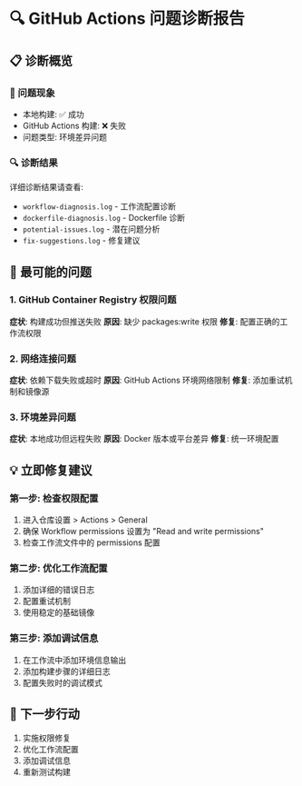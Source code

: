 # 🔍 GitHub Actions 问题诊断报告

## 📋 诊断概览

### 🎯 问题现象
- 本地构建: ✅ 成功
- GitHub Actions 构建: ❌ 失败
- 问题类型: 环境差异问题

### 🔍 诊断结果
详细诊断结果请查看:
- `workflow-diagnosis.log` - 工作流配置诊断
- `dockerfile-diagnosis.log` - Dockerfile 诊断
- `potential-issues.log` - 潜在问题分析
- `fix-suggestions.log` - 修复建议

## 🎯 最可能的问题

### 1. GitHub Container Registry 权限问题
**症状**: 构建成功但推送失败
**原因**: 缺少 packages:write 权限
**修复**: 配置正确的工作流权限

### 2. 网络连接问题
**症状**: 依赖下载失败或超时
**原因**: GitHub Actions 环境网络限制
**修复**: 添加重试机制和镜像源

### 3. 环境差异问题
**症状**: 本地成功但远程失败
**原因**: Docker 版本或平台差异
**修复**: 统一环境配置

## 💡 立即修复建议

### 第一步: 检查权限配置
1. 进入仓库设置 > Actions > General
2. 确保 Workflow permissions 设置为 "Read and write permissions"
3. 检查工作流文件中的 permissions 配置

### 第二步: 优化工作流配置
1. 添加详细的错误日志
2. 配置重试机制
3. 使用稳定的基础镜像

### 第三步: 添加调试信息
1. 在工作流中添加环境信息输出
2. 添加构建步骤的详细日志
3. 配置失败时的调试模式

## 🚀 下一步行动

1. 实施权限修复
2. 优化工作流配置
3. 添加调试信息
4. 重新测试构建

